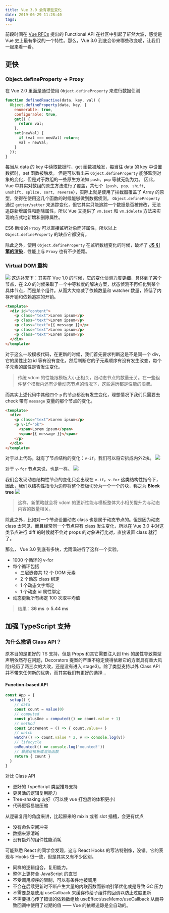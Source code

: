 ```yaml
---
title: Vue 3.0 会有哪些变化
date: 2019-06-29 11:28:40
tags:
---
```

前段时间在 [Vue RFCs](https://github.com/vuejs/rfcs) 提出的 Functional API 在社区中引起了轩然大波，感觉是 Vue 史上最有争议的一个特性。那么，Vue 3.0 到底会带来哪些改变呢，让我们一起来看一看。

<!--more-->

## 更快

### Object.defineProperty -> Proxy

在 Vue 2.0 里面是通过使用 `Object.defineProperty` 来进行数据侦测
```javascript
function definedReactive(data, key, val) {
  Object.defineProperty(data, key, {
    enumerable: true,
    configurable: true,
    get() {
      return val;
    },
    set(newVal) {
      if (val === newVal) return;
      val = newVal;
    }
  });
}

```
每当从 data 的 key 中读取数据时，get 函数被触发，每当往 data 的 key 中设置数据时，set 函数被触发。
但是可以看出来 `Object.defineProperty` 能够监测对象的变化，但是对于数组的一些原生方法如 `push, pop` 等就无能为力。
因此，Vue 中其实对数组的原生方法进行了覆盖，共七个（`push, pop, shift, unshift, splice, sort, reverse`），实际上就是使用了拦截器覆盖了 Array 的原型，使得在使用这几个函数的时候能够做到数据侦测。
`Object.defineProperty` 通过 `getter/setter` 来追踪变化，但它其实只能追踪一个数据是否被修改，无法追踪新增属性和删除属性，所以 Vue 又提供了 `vm.$set` 和 `vm.$delete` 方法来实现响应式地新增和删除属性。

ES6 新增的 `Proxy` 可以直接监听对象而非属性，所以以上 `Object.defineProperty` 的缺点它都没有。

除此之外，使用 `Object.defineProperty` 在监听数组变化的时候，破坏了 **[JS 引擎的渲染](https://github.com/dt-fe/weekly/blob/master/62.%E7%B2%BE%E8%AF%BB%E3%80%8AJS%20%E5%BC%95%E6%93%8E%E5%9F%BA%E7%A1%80%E4%B9%8B%20Shapes%20and%20Inline%20Caches%E3%80%8B.md)**，性能上与 `Proxy` 也有不少差距。

### Virtual DOM 重构
![](https://i.loli.net/2019/06/29/5d1736bac776433441.jpeg)
这边补充下：其实在 Vue 1.0 的时候，它的变化侦测力度更细，具体到了某个节点，在 2.0 的时候采取了一个中等粒度的解决方案，状态侦测不再细化到某个具体节点，而是某个组件。从而大大缩减了依赖数量和 watcher 数量，降低了内存开销和依赖追踪的开销。

```html
<template>
  <div id="content">
    <p class="text">Lorem ipsum</p>
    <p class="text">Lorem ipsum</p>
    <p class="text">{{ message }}</p>
    <p class="text">Lorem ipsum</p>
    <p class="text">Lorem ipsum</p>
  </div>
</template>
```

对于这么一段模板代码，在更新的时候，我们首先要求判断这是不是同一个 div，它的属性比如 id 等有没有变化，然后判断它的子元素顺序有没有发生改变，每个子元素的属性是否发生变化。

> 传统 vdom 的性能跟模板大小正相关，跟动态节点的数量无关。在一些组件整个模板内还有少量动态节点的情况下，这些遍历都是性能的浪费。

而其实上述代码中其他四个 `p` 的节点都没有发生变化，理想情况下我们只需要去 check 带有 `message` 变量的那个节点的变化。 

```html
<template>
  <div>
    <p class="text">Lorem ipsum</p>
    <p v-if="ok">
      <span>Lorem ipsum</span>
      <span>{{ message }}</span>
    </p>
  </div>
</template>
```

对于以上代码，就有了节点结构的变化：`v-if`。我们可以将它拆成内外2块。
![](https://i.loli.net/2019/06/30/5d181ce03576128336.jpeg)

对于 `v-for` 节点来说，也是一样。
![](https://i.loli.net/2019/06/30/5d181d77611d293658.jpeg)

我们会发现动态结构性节点的变化只会出现在 `v-if`，`v-for` 这类结构性指令下，因此，我们以结构性指令为边界将整个模板切分为一个一个的块，称之为 **Block tree**
![](https://i.loli.net/2019/06/30/5d182827a8ba974072.jpeg)

> 这样，新策略就会将 vdom 的更新性能与模板整体大小相关提升为与动态内容的数量相关。

除此之外，比如对一个节点设置动态 class 也是属于动态节点的。但是因为动态 class 太常见，而且经常同一个节点只有 class 发生变化，所以在 Vue 3.0 中对这类节点进行 diff 的时候就不会对 props 的对象进行比对，直接设置 class 就行了。

那么， Vue 3.0 到底有多快，尤雨溪进行了这样一个实验。

- 1000 个循环的 v-for
- 每个循环包括
  - 三层嵌套共 12 个 DOM 元素
  - 2 个动态 class 绑定
  - 1 个动态文字绑定
  - 1 个动态 id 属性绑定
- 动态更新所有绑定 100 次取平均值

> 结果：**36 ms -> 5.44 ms**

## 加强 TypeScript 支持

### 为什么撤销 Class API？

原本目的是更好的 TS 支持，但是 Props 和其它需要注入到 this 的属性导致类型声明依然存在问题，Decorators 提案的严重不稳定使得依赖它的方案具有重大风险(经历了两三次的大改，还是没有进入 stage3)。除了类型支持以外 Class API 并不带来任何新的优势，而其实我们有更好的选择...

#### Function-based API

```js
const App = {
  setup() {
    // data
    const count = value(0)
    // computed
    const plusOne = computed(() => count.value + 1)
    // method
    const increment = () => { count.value++ }
    // watch
    watch(() => count.value * 2, v => console.log(v))
    // lifecycle
    onMounted(() => console.log('mounted!'))
    // 暴露给模板或渲染函数
    return { count }
  }
}
```

对比 Class API
- 更好的 TypeScript 类型推导支持
- 更灵活的逻辑复用能力
- Tree-shaking 友好（可以使 vue 打包后的体积更小）
- 代码更容易被压缩

从逻辑复用的角度来讲，比起原来的 mixin 或者 slot 插槽，会更有优点
- 没有命名空间冲突
- 数据来源清晰
- 没有额外的组件性能消耗

可能熟悉 React 的同学会发现，这与 React Hooks 的写法特别像，没错。它的表现与 Hooks 很一致，但是其实又有不少区别。
- 同样的逻辑组合，复用能力。
- 整体上更符合 JavaScript 的直觉
- 不受调用顺序的限制，可以有条件地被调用
- 不会在后续更新时不断产生大量的内联函数而影响引擎优化或是导致 GC 压力
- 不需要总是使用 useCallback 来缓存传给子组件的回调以防止过度更新
- 不需要担心传了错误的依赖数组给 useEffect/useMemo/useCallback 从而导致回调中使用了过期的值 —— Vue 的依赖追踪是全自动的。